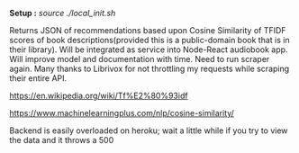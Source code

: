 **Setup :**
*source ./local_init.sh*


Returns JSON of recommendations based upon Cosine Similarity of TFIDF scores of book descriptions(provided this is a public-domain book that is in their library). Will be integrated as service into Node-React audiobook app. Will improve model and documentation with time. Need to run scraper again. Many thanks to Librivox for not throttling my requests while scraping their entire API. 


https://en.wikipedia.org/wiki/Tf%E2%80%93idf

https://www.machinelearningplus.com/nlp/cosine-similarity/


Backend is easily overloaded on heroku; wait a little while if you try to view the data and it throws a 500 